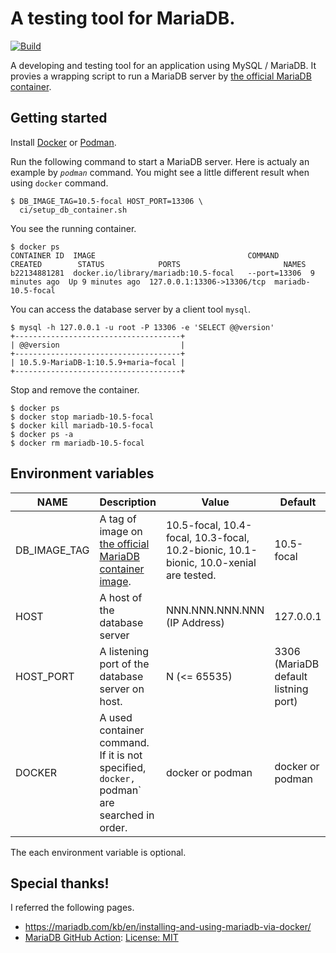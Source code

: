# A testing tool for MariaDB.

[![Build](https://github.com/junaruga/mysql-test/actions/workflows/build.yml/badge.svg)](https://github.com/junaruga/mysql-test/actions/workflows/build.yml)

A developing and testing tool for an application using MySQL / MariaDB.
It provies a wrapping script to run a MariaDB server by [the official MariaDB container](https://hub.docker.com/_/mariadb).

## Getting started

Install [Docker](https://www.docker.com/) or [Podman](https://podman.io/).

Run the following command to start a MariaDB server.
Here is actualy an example by *`podman`* command. You might see a little different result when using `docker` command.

```
$ DB_IMAGE_TAG=10.5-focal HOST_PORT=13306 \
  ci/setup_db_container.sh
```

You see the running container.

```
$ docker ps
CONTAINER ID  IMAGE                                  COMMAND       CREATED        STATUS            PORTS                       NAMES
b22134881281  docker.io/library/mariadb:10.5-focal   --port=13306  9 minutes ago  Up 9 minutes ago  127.0.0.1:13306->13306/tcp  mariadb-10.5-focal
```

You can access the database server by a client tool `mysql`.

```
$ mysql -h 127.0.0.1 -u root -P 13306 -e 'SELECT @@version'
+-------------------------------------+
| @@version                           |
+-------------------------------------+
| 10.5.9-MariaDB-1:10.5.9+maria~focal |
+-------------------------------------+
```

Stop and remove the container.

```
$ docker ps
$ docker stop mariadb-10.5-focal
$ docker kill mariadb-10.5-focal
$ docker ps -a
$ docker rm mariadb-10.5-focal
```

## Environment variables

| NAME | Description | Value | Default |
| ---- | ----------- | ----- | ------- |
| DB_IMAGE_TAG | A tag of image on [the official MariaDB container image](https://hub.docker.com/_/mariadb). | 10.5-focal, 10.4-focal, 10.3-focal, 10.2-bionic, 10.1-bionic, 10.0-xenial are tested. | 10.5-focal |
| HOST | A host of the database server | NNN.NNN.NNN.NNN (IP Address) | 127.0.0.1 |
| HOST_PORT | A listening port of the database server on host. | N (<= 65535) | 3306 (MariaDB default listning port) |
| DOCKER | A used container command. If it is not specified, `docker, `podman` are searched in order. | docker or podman | docker or podman |

The each environment variable is optional.

## Special thanks!

I referred the following pages.

* https://mariadb.com/kb/en/installing-and-using-mariadb-via-docker/
* [MariaDB GitHub Action](https://github.com/getong/mariadb-action): [License: MIT](https://github.com/getong/mariadb-action/blob/master/LICENSE)

